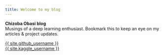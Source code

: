```yaml
---
title: Welcome to my blog
---
```


<footer class="footer">
  <div class="container">
    <p class="footer-content">
      <strong>Chizoba Obasi blog</strong><br>
      Musings of a deep learning enthusiast. Bookmark this to keep an eye on my articles & project updates.
    </p>
    <p class="footer-social">
      <a href="https://github.com/chizkidd" class="footer-link"><i class="fab fa-github"></i> {{ site.github_username }}</a><br>
      <a href="https://www.kaggle.com/chizkidd" class="footer-link"><i class="fab fa-kaggle"></i> {{ site.kaggle_username }}</a>
    </p>
  </div>
</footer>
